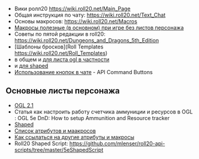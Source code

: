* Вики ролл20 https://wiki.roll20.net/Main_Page 
* Общая инструкция по чату: https://wiki.roll20.net/Text_Chat 
* Основы макросов: https://wiki.roll20.net/Macros 
* [Макросы полезные (в основном) при игре без листов персонажа](https://wiki.roll20.net/Useful_Macros)
* Советы по пятой редакции в roll20: https://wiki.roll20.net/Dungeons_and_Dragons_5th_Edition 
* [Шаблоны бросков](Roll Templates https://wiki.roll20.net/Roll_Templates)
* в общем и [для листа ogl в частности ](https://wiki.roll20.net/D%26D_5e_OGL_Roll_Templates) 
* и [для shaped](https://bitbucket.org/mlenser/5eshaped/wiki/Roll%20Template)
* [Использование кнопок в чате](https://wiki.roll20.net/API:Chat) - API Command Buttons

## Основные листы персонажа
* [OGL 2.1](https://wiki.roll20.net/5th_Edition_OGL_by_Roll20)
* Статья как настроить работу счетчика аммуниции и ресурсов в OGL : OGL 5e DnD: How to setup Ammunition and Resource tracker 
* [Shaped](https://bitbucket.org/mlenser/5eshaped/wiki/Home)
* [Список атрибутов и маакросов](https://bitbucket.org/mlenser/5eshaped/wiki/Attributes%20and%20Macros%20List )
* [Как ссылаться на другие атрибуты и макросы](https://bitbucket.org/mlenser/5eshaped/wiki/Referencing%20Attributes,%20Macros,%20and%20Repeating%20Sections)
* Roll20 Shaped Script: https://github.com/mlenser/roll20-api-scripts/tree/master/5eShapedScript 
